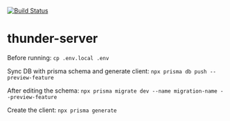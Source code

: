 
[![Build Status](https://drone.simoneromano.eu/api/badges/simoneromano96/thunder-server/status.svg)](https://drone.simoneromano.eu/simoneromano96/thunder-server)

# thunder-server

Before running: `cp .env.local .env` 

Sync DB with prisma schema and generate client: `npx prisma db push --preview-feature`

After editing the schema: `npx prisma migrate dev --name migration-name --preview-feature`

Create the client: `npx prisma generate`
